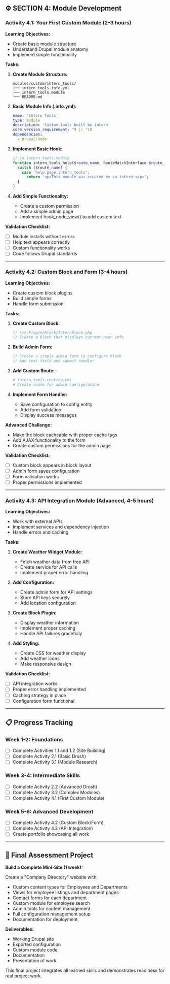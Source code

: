 ## ⚙️ **SECTION 4: Module Development**

### **Activity 4.1: Your First Custom Module (2-3 hours)**

**Learning Objectives:**
- Create basic module structure
- Understand Drupal module anatomy
- Implement simple functionality

**Tasks:**
1. **Create Module Structure:**
   ```
   modules/custom/intern_tools/
   ├── intern_tools.info.yml
   ├── intern_tools.module
   └── README.md
   ```

2. **Basic Module Info (.info.yml):**
   ```yaml
   name: 'Intern Tools'
   type: module
   description: 'Custom tools built by intern'
   core_version_requirement: ^9 || ^10
   dependencies:
     - drupal:node
   ```

3. **Implement Basic Hook:**
   ```php
   // In intern_tools.module
   function intern_tools_help($route_name, RouteMatchInterface $route_match) {
     switch ($route_name) {
       case 'help.page.intern_tools':
         return '<p>This module was created by an intern!</p>';
     }
   }
   ```

4. **Add Simple Functionality:**
   - Create a custom permission
   - Add a simple admin page
   - Implement hook_node_view() to add custom text

**Validation Checklist:**
- [ ] Module installs without errors
- [ ] Help text appears correctly
- [ ] Custom functionality works
- [ ] Code follows Drupal standards

---

### **Activity 4.2: Custom Block and Form (3-4 hours)**

**Learning Objectives:**
- Create custom block plugins
- Build simple forms
- Handle form submission

**Tasks:**
1. **Create Custom Block:**
   ```php
   // src/Plugin/Block/InternBlock.php
   // Create a block that displays current user info
   ```

2. **Build Admin Form:**
   ```php
   // Create a simple admin form to configure block
   // Add text field and submit handler
   ```

3. **Add Custom Route:**
   ```yaml
   # intern_tools.routing.yml
   # Create route for admin configuration
   ```

4. **Implement Form Handler:**
   - Save configuration to config entity
   - Add form validation
   - Display success messages

**Advanced Challenge:**
- Make the block cacheable with proper cache tags
- Add AJAX functionality to the form
- Create custom permissions for the admin page

**Validation Checklist:**
- [ ] Custom block appears in block layout
- [ ] Admin form saves configuration
- [ ] Form validation works
- [ ] Proper permissions implemented

---

### **Activity 4.3: API Integration Module (Advanced, 4-5 hours)**

**Learning Objectives:**
- Work with external APIs
- Implement services and dependency injection
- Handle errors and caching

**Tasks:**
1. **Create Weather Widget Module:**
   - Fetch weather data from free API
   - Create service for API calls
   - Implement proper error handling

2. **Add Configuration:**
   - Create admin form for API settings
   - Store API keys securely
   - Add location configuration

3. **Create Block Plugin:**
   - Display weather information
   - Implement proper caching
   - Handle API failures gracefully

4. **Add Styling:**
   - Create CSS for weather display
   - Add weather icons
   - Make responsive design

**Validation Checklist:**
- [ ] API integration works
- [ ] Proper error handling implemented
- [ ] Caching strategy in place
- [ ] Configuration form functional

---

## 📋 **Progress Tracking**

### **Week 1-2: Foundations**
- [ ] Complete Activities 1.1 and 1.2 (Site Building)
- [ ] Complete Activity 2.1 (Basic Drush)
- [ ] Complete Activity 3.1 (Module Research)

### **Week 3-4: Intermediate Skills**
- [ ] Complete Activity 2.2 (Advanced Drush)
- [ ] Complete Activity 3.2 (Complex Modules)
- [ ] Complete Activity 4.1 (First Custom Module)

### **Week 5-6: Advanced Development**
- [ ] Complete Activity 4.2 (Custom Block/Form)
- [ ] Complete Activity 4.3 (API Integration)
- [ ] Create portfolio showcasing all work

---

## 🎯 **Final Assessment Project**

**Build a Complete Mini-Site (1 week):**

Create a "Company Directory" website with:
- Custom content types for Employees and Departments
- Views for employee listings and department pages
- Contact forms for each department
- Custom module for employee search
- Admin tools for content management
- Full configuration management setup
- Documentation for deployment

**Deliverables:**
- Working Drupal site
- Exported configuration
- Custom module code
- Documentation
- Presentation of work

This final project integrates all learned skills and demonstrates readiness for real project work.
